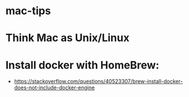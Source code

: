 # mac-tips
# Think Mac as Unix/Linux
# Install docker with HomeBrew:
* https://stackoverflow.com/questions/40523307/brew-install-docker-does-not-include-docker-engine
